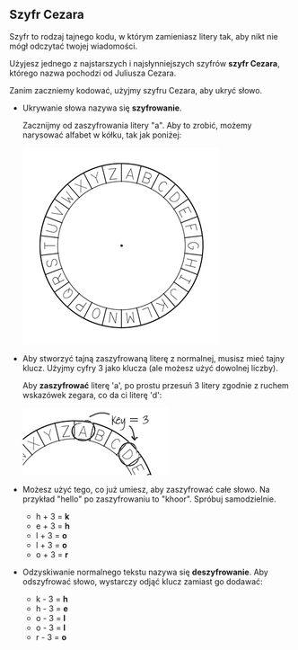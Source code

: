 ## Szyfr Cezara

Szyfr to rodzaj tajnego kodu, w którym zamieniasz litery tak, aby nikt nie mógł odczytać twojej wiadomości.

Użyjesz jednego z najstarszych i najsłynniejszych szyfrów **szyfr Cezara**, którego nazwa pochodzi od Juliusza Cezara.

Zanim zaczniemy kodować, użyjmy szyfru Cezara, aby ukryć słowo.

+ Ukrywanie słowa nazywa się **szyfrowanie**.
    
    Zacznijmy od zaszyfrowania litery "a". Aby to zrobić, możemy narysować alfabet w kółku, tak jak poniżej:
    
    ![zrzut ekranu](images/messages-wheel.png)

+ Aby stworzyć tajną zaszyfrowaną literę z normalnej, musisz mieć tajny klucz. Użyjmy cyfry 3 jako klucza (ale możesz użyć dowolnej liczby).
    
    Aby **zaszyfrować** literę 'a', po prostu przesuń 3 litery zgodnie z ruchem wskazówek zegara, co da ci literę 'd':
    
    ![zrzut ekranu](images/messages-wheel-eg.png)

+ Możesz użyć tego, co już umiesz, aby zaszyfrować całe słowo. Na przykład "hello" po zaszyfrowaniu to "khoor". Spróbuj samodzielnie.
    
    + h + 3 = **k**
    + e + 3 = **h**
    + l + 3 = **o**
    + l + 3 = **o**
    + o + 3 = **r**

+ Odzyskiwanie normalnego tekstu nazywa się **deszyfrowanie**. Aby odszyfrować słowo, wystarczy odjąć klucz zamiast go dodawać:
    
    + k - 3 = **h**
    + h - 3 = **e**
    + o - 3 = **l**
    + o - 3 = **l**
    + r - 3 = **o**